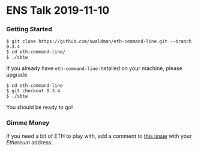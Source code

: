 # ENS Talk 2019-11-10

### Getting Started

```
$ git clone https://github.com/swaldman/eth-command-line.git --branch 0.3.4
$ cd eth-command-line/
$ ./sbtw
```

If you already have `eth-command-line` installed on your machine, please upgrade

```
$ cd eth-command-line
$ git checkout 0.3.4
$ ./sbtw
```

You should be ready to go!

### Gimme Money

If you need a bit of ETH to play with, add a comment to [this issue](https://github.com/swaldman/ens-talk/issues/1) with your _Ethereum_ address.

